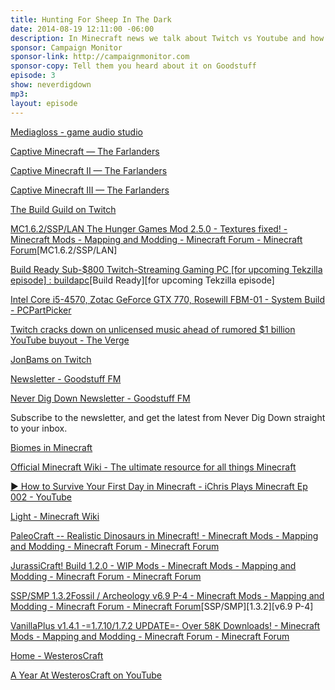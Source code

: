 ```yaml
---
title: Hunting For Sheep In The Dark
date: 2014-08-19 12:11:00 -06:00
description: In Minecraft news we talk about Twitch vs Youtube and how to build a Minecraft streaming PC. For our main topic we walk through surviving your first night in Minecraft. And some great listener questions lead us to some interesting mods.
sponsor: Campaign Monitor
sponsor-link: http://campaignmonitor.com
sponsor-copy: Tell them you heard about it on Goodstuff
episode: 3
show: neverdigdown
mp3:  
layout: episode
---
```


[Mediagloss - game audio studio](http://www.mediagloss.com/wp/)

[Captive Minecraft — The Farlanders](http://thefarlanders.com/captiveminecraft/)

[Captive Minecraft II — The Farlanders](http://thefarlanders.com/captiveminecraftii/)

[Captive Minecraft III — The Farlanders](http://thefarlanders.com/captiveminecraftiii/)

[The Build Guild on Twitch](http://www.twitch.tv/team/buildguild)

[MC1.6.2/SSP/LAN The Hunger Games Mod 2.5.0 - Textures fixed! - Minecraft Mods - Mapping and Modding - Minecraft Forum - Minecraft Forum](http://www.minecraftforum.net/forums/mapping-and-modding/minecraft-mods/1282734-mc1-6-2-ssp-lan-the-hunger-games-mod-2-5-0)[MC1.6.2/SSP/LAN]

[Build Ready Sub-$800 Twitch-Streaming Gaming PC [for upcoming Tekzilla episode] : buildapc](http://www.reddit.com/r/buildapc/comments/1vzdye/build_ready_sub800_twitchstreaming_gaming_pc_for/)[Build Ready][for upcoming Tekzilla episode]

[Intel Core i5-4570, Zotac GeForce GTX 770, Rosewill FBM-01 - System Build - PCPartPicker](http://pcpartpicker.com/p/3qWt3C)

[Twitch cracks down on unlicensed music ahead of rumored $1 billion YouTube buyout - The Verge](http://www.theverge.com/2014/8/6/5976897/twitch-cracks-down-on-unlicensed-music-ahead-of-rumored-1-billion-buyout)

[JonBams on Twitch](http://www.twitch.tv/jonbams)

[Newsletter - Goodstuff FM](http://goodstuff.fm/newsletter)

[Never Dig Down Newsletter - Goodstuff FM](http://goodstuff.fm/neverdigdown/newsletter)

Subscribe to the newsletter, and get the latest from Never Dig Down straight to your inbox.

[Biomes in Minecraft](http://minecraft.gamepedia.com/Biome)


[Official Minecraft Wiki - The ultimate resource for all things Minecraft](http://minecraft.gamepedia.com/Minecraft_Wiki)

[▶ How to Survive Your First Day in Minecraft - iChris Plays Minecraft Ep 002 - YouTube](https://www.youtube.com/watch?v=8VjHaBS6YEM&list=UUo6gEbK43Cbna6l_XwEf2DA)

[Light - Minecraft Wiki](http://minecraft.gamepedia.com/Light)

[PaleoCraft -- Realistic Dinosaurs in Minecraft! - Minecraft Mods - Mapping and Modding - Minecraft Forum - Minecraft Forum](http://www.minecraftforum.net/forums/mapping-and-modding/minecraft-mods/1286594-paleocraft-realistic-dinosaurs-in-minecraft)

[JurassiCraft! Build 1.2.0 - WIP Mods - Minecraft Mods - Mapping and Modding - Minecraft Forum - Minecraft Forum](http://www.minecraftforum.net/forums/mapping-and-modding/minecraft-mods/wip-mods/1444598-jurassicraft-build-1-2-0)

[SSP/SMP 1.3.2Fossil / Archeology v6.9 P-4 - Minecraft Mods - Mapping and Modding - Minecraft Forum - Minecraft Forum](http://www.minecraftforum.net/forums/mapping-and-modding/minecraft-mods/1274915-ssp-smp-1-3-2-fossil-archeology-v6-9-p-4)[SSP/SMP][1.3.2][v6.9 P-4]

[VanillaPlus v1.4.1 -=1.7.10/1.7.2 UPDATE=- Over 58K Downloads! - Minecraft Mods - Mapping and Modding - Minecraft Forum - Minecraft Forum](http://www.minecraftforum.net/forums/mapping-and-modding/minecraft-mods/1289132-vanillaplus-v1-4-1-1-7-10-1-7-2-update-over-58k)

[Home - WesterosCraft](http://westeroscraft.com/)

[A Year At WesterosCraft on YouTube](https://www.youtube.com/watch?v=YhzRu50Dyns)
